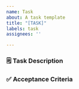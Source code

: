 ```yaml
---
name: Task
about: A task template
title: "[TASK]"
labels: task
assignees: ''

---
```


### :spiral_notepad: Task Description

<replace with a detailed task description>

### :white_check_mark: Acceptance Criteria

<replace with the acceptance criteria which is the definition of done for this task>
